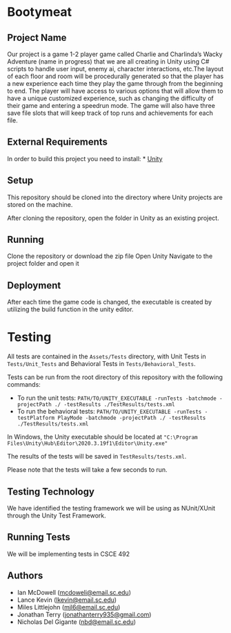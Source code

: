 # Bootymeat
## Project Name
Our project is a game 1-2 player game called Charlie and Charlinda’s Wacky Adventure (name in progress)  that we are all creating in Unity using C# scripts to handle user input, enemy ai, character interactions, etc.The layout of each floor and room will be procedurally generated so that the player has a new experience each time they play the game through from the beginning to end. The player will  have access to various options that will allow them to have a unique customized experience, such as changing the difficulty of their game and entering a speedrun mode. The game will also have three save file slots that will keep track of top runs and achievements for each file. 
## External Requirements

In order to build this project you need to install: * [Unity](https://unity.com/)

## Setup

This repository should be cloned into the directory where Unity projects are stored on the machine. 

After cloning the repository, open the folder in Unity as an existing project.

## Running

Clone the repository or download the zip file
Open Unity
Navigate to the project folder and open it

## Deployment

After each time the game code is changed, the executable is created by utilizing the build function in the unity editor.


# Testing

All tests are contained in the `Assets/Tests` directory, with Unit Tests in `Tests/Unit_Tests` and Behavioral Tests in `Tests/Behavioral_Tests`.

Tests can be run from the root directory of this repository with the following commands:
- To run the unit tests: `PATH/TO/UNITY_EXECUTABLE -runTests -batchmode -projectPath ./ -testResults ./TestResults/tests.xml`
- To run the behavioral tests:  `PATH/TO/UNITY_EXECUTABLE -runTests -testPlatform PlayMode -batchmode -projectPath ./ -testResults ./TestResults/tests.xml`

In Windows, the Unity executable should be located at `"C:\Program Files\Unity\Hub\Editor\2020.3.19f1\Editor\Unity.exe"`

The results of the tests will be saved in `TestResults/tests.xml`.

Please note that the tests will take a few seconds to run.

## Testing Technology

We have identified the testing framework we will be using as NUnit/XUnit through the Unity Test Framework.

## Running Tests

We will be implementing tests in CSCE 492

## Authors

- Ian McDowell (mcdoweli@email.sc.edu)
- Lance Kevin  (lkevin@email.sc.edu)
- Miles Littlejohn (mjl6@email.sc.edu)
- Jonathan Terry (jonathanterry935@gmail.com)
- Nicholas Del Gigante (nbd@email.sc.edu)

